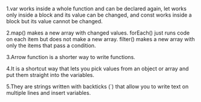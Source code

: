 1.var works inside a whole function and can be declared again, let works only inside a block and its value can be changed, and const works inside a block but its value cannot be changed.

2.map() makes a new array with changed values.
forEach() just runs code on each item but does not make a new array.
filter() makes a new array with only the items that pass a condition.


3.Arrow function is a shorter way to write functions.

4.It is a shortcut way that lets you pick values from an object or array and put them straight into the variables.


5.They are strings written with backticks (`) that allow you to write text on multiple lines and insert variables.

